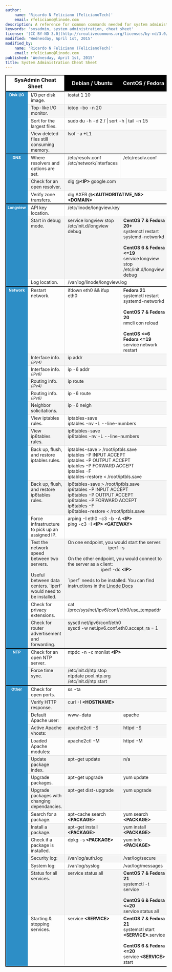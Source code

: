 ```yaml
---
author:
    name: 'Ricardo N Feliciano (FelicianoTech)'
    email: rfeliciano@linode.com
description: A reference for common commands needed for system administration.
keywords: 'sysadmin, system administration, cheat sheet'
license: '[CC BY-ND 3.0](http://creativecommons.org/licenses/by-nd/3.0/us/)'
modified: 'Wednesday, April 1st, 2015'
modified_by:
    name: 'Ricardo N Feliciano (FelicianoTech)'
    email: rfeliciano@linode.com
published: 'Wednesday, April 1st, 2015'
title: System Administration Cheat Sheet
---
```


<style type="text/css">
.center {
	text-align: center;
}

#cs-table {
	width: 100%;
}

#cs-table #col1 {
	background-color: #2D8EC6;
	width: 8%;
}

#cs-table #col2 {
	width: 24%;
}

#cs-table #col3and4 {
	width: 34%;
}

#cs-table thead, #cs-table tbody {
	border: 2px solid #000000;
}
	#cs-table-title {
		background-color: #FFFFFF;
		color: #000000;
		text-align: center;
	}

	#cs-table th ~ th {
		background-color: #000000;
		color: #FFFFFF;
		text-align: center;
	}

	#cs-table tbody th:first-child {
		vertical-align: top;
		padding-left: 5px;
		color: #FFFFFF;
		font-size: 12px;
		font-weight: bold;
	}

	#cs-table tbody tr:nth-child(even) {
		background-color: #F4F4F4;
	}

	#cs-table tbody td {
		border-top: 1px solid #DDDDDD;
		border-left: 1px solid #DDDDDD;
		padding-left: 10px;
		vertical-align: top;
		font-size: 14px;
	}
		#cs-table tbody td:first-child {
			border-left: none;
		}

		#cs-table tbody tr:first-child td {
			border-top: none;
		}
			#cs-table tbody tr:first-child td:nth-child(2) {
				border-left: none;
			}

	#cs-table span.v4note, #cs-table span.v6note {
		font-style: italic;
		font-size: smaller;
	}
		#cs-table span.v4note:before {
			content: "(IPv4)";
		}

		#cs-table span.v6note:after {
			content: "(IPv6)"
		}

#ubuntu:hover {
	color: #DD4814;
}
</style>

<table id="cs-table">
<colgroup>
	<col id="col1">
	<col id="col2">
	<col id="col3and4" span="2">
</colgroup>
<thead>
	<tr>
		<th id="cs-table-title" colspan="2">SysAdmin Cheat Sheet</th>
		<th scope="col">Debian / <span id="ubuntu">Ubuntu</span></th>
		<th scope="col">CentOS / Fedora</th>
	</tr>
</thead>
<tbody>
	<tr>
		<th rowspan="4" scope="rowgroup">Disk I/O</th>
		<td>I/O per disk image.</td>
		<td colspan="2">iostat 1 10</td>
	</tr>
	<tr>
		<td>Top-like I/O monitor.</td>
		<td colspan="2">iotop -bo -n 20</td>
	</tr>
	<tr>
		<td>Sort for the largest files.</td>
		<td colspan="2">sudo du -h -d 2 / | sort -h | tail -n 15</td>
	</tr>
	<tr>
		<td>View deleted files still consuming memory.</td>
		<td colspan="2">lsof -a +L1</td>
	</tr>
</tbody>
<tbody>
	<tr>
		<th rowspan="3" scope="rowgroup">DNS</th>
		<td>Where resolvers and options are set.</td>
		<td>/etc/resolv.conf<br />
		/etc/network/interfaces</td>
		<td>/etc/resolv.conf</td>
	</tr>
	<tr>
		<td>Check for an open resolver.</td>
		<td colspan="2">dig @<strong>&lt;IP&gt;</strong> google.com</td>
	</tr>
	<tr>
		<td>Verify zone transfers.</td>
		<td colspan="2">dig AXFR @<strong>&lt;AUTHORITATIVE_NS&gt;
		&lt;DOMAIN&gt;</strong></td>
	</tr>
</tbody>
<tbody>
	<tr>
		<th rowspan="3" scope="rowgroup">Longview</th>
		<td>API key location.</td>
		<td colspan="2">/etc/linode/longview.key</td>
	</tr>
	<tr>
		<td>Start in debug mode.</td>
		<td>
			service longview stop<br />
			/etc/init.d/longview debug
		</td>
		<td>
			<strong>CentOS 7 & Fedora 20+</strong><br />
			systemctl restart systemd-networkd<br />
			<br />
			<strong>CentOS 6 & Fedora &lt;=19</strong><br />
			service longview stop<br />
			/etc/init.d/longview debug
		</td>
	</tr>
	<tr>
		<td>Log location.</td>
		<td colspan="2">/var/log/linode/longview.log</td>
	</tr>
</tbody>
<tbody>
	<tr>
		<th rowspan="14" scope="rowgroup">Network</th>
		<td>Restart network.</td>
		<td>ifdown eth0 && ifup eth0</td>
		<td>
			<strong>Fedora 21</strong><br />
			systemctl restart systemd-networkd<br />
			<br />
			<strong>CentOS 7 & Fedora 20</strong><br />
			nmcli con reload<br />
			<br />
			<strong>CentOS &lt;=6 Fedora &lt;=19</strong>
			service network restart
		</td>
	</tr>
	<tr>
		<td>Interface info. <span class="v4note"></span></td>
		<td colspan="2">ip addr</td>
	</tr>
	<tr>
		<td>Interface info. <span class="v6note"></span></td>
		<td colspan="2">ip -6 addr</td>
	</tr>
	<tr>
		<td>Routing info. <span class="v4note"></span></td>
		<td colspan="2">ip route</td>
	</tr>
	<tr>
		<td>Routing info. <span class="v6note"></span></td>
		<td colspan="2">ip -6 route</td>
	</tr>
	<tr>
		<td>Neighbor solicitations.</td>
		<td colspan="2">ip -6 neigh</td>
	</tr>
	<tr>
		<td>View iptables rules.</td>
		<td colspan="2">
			iptables-save<br />
			iptables -nv -L --line-numbers
		</td>
	</tr>
	<tr>
		<td>View ip6tables rules.</td>
		<td colspan="2">
			ip6tables-save<br />
			ip6tables -nv -L --line-numbers
		</td>
	</tr>
	<tr>
		<td>Back up, flush, and restore iptables rules.</td>
		<td colspan="2">
			iptables-save > /root/iptbls.save<br />
			iptables -P INPUT ACCEPT<br />
			iptables -P OUTPUT ACCEPT<br />
			iptables -P FORWARD ACCEPT<br />
			iptables -F<br />
			iptables-restore < /root/iptbls.save
		</td>
	</tr>
	<tr>
		<td>Back up, flush, and restore ip6tables rules.</td>
		<td colspan="2">
			ip6tables-save > /root/iptbls.save<br />
			ip6tables -P INPUT ACCEPT<br />
			ip6tables -P OUTPUT ACCEPT<br />
			ip6tables -P FORWARD ACCEPT<br />
			ip6tables -F<br />
			ip6tables-restore < /root/iptbls.save
		</td>
	</tr>
	<tr>
		<td>Force infrastructure to pick up an assigned IP.</td>
		<td colspan="2">
			arping -I eth0 -c3 -b -A <strong>&lt;IP&gt;</strong><br />
			ping -c3 -I <strong>&lt;IP&gt; &lt;GATEWAY&gt;</strong>
		</td>
	</tr>
	<tr>
		<td>
			Test the network speed between two servers.<br />
			<br />
			Useful between data centers. `iperf` would need to be installed.
		</td>
		<td colspan="2">
			On one endpoint, you would start the server:<br />
			<span style="display:block;" class="center">iperf -s</span><br />
			On the other endpoint, you would connect to the server as a
			client:<br />
			<span style="display:block;" class="center">iperf -dc
			<strong>&lt;IP&gt;</strong></span><br />
			`iperf` needs to be installed. You can find instructions in the <a
			href="https://www.linode.com/docs/networking/diagnostics/diagnosing-network-speed-with-iperf">Linode
			Docs</a>
		</td>
	</tr>
	<tr>
		<td>Check for privacy extensions.</td>
		<td colspan="2">cat /proc/sys/net/ipv6/conf/eth0/use_tempaddr</td>
	</tr>
	<tr>
		<td>Check for router advertisement and forwarding.</td>
		<td colspan="2">
			sysctl net/ipv6/conf/eth0<br />
			sysctl -w net.ipv6.conf.eth0.accept_ra = 1
		</td>
	</tr>
</tbody>
<tbody>
	<tr>
		<th rowspan="2">NTP</th>
		<td>Check for an open NTP server.</td>
		<td colspan="2">ntpdc -n -c monlist <strong>&lt;IP&gt;</strong></td>
	</tr>
	<tr>
		<td>Force time sync.</td>
		<td colspan="2">
			/etc/init.d/ntp stop<br />
			ntpdate pool.ntp.org<br />
			/etc/init.d/ntp start
		</td>
	</tr>
</tbody>
<tbody>
	<tr>
		<th rowspan="15">Other</th>
		<td>Check for open ports.</td>
		<td colspan="2">ss -ta</td>
	</tr>
	<tr>
		<td>Verify HTTP response.</td>
		<td colspan="2">curl -I <strong>&lt;HOSTNAME&gt;</strong></td>
	</tr>
	<tr>
		<td>Default Apache user:</td>
		<td>www-data</td>
		<td>apache</td>
	</tr>
	<tr>
		<td>Active Apache vhosts:</td>
		<td>apache2ctl -S</td>
		<td>httpd -S</td>
	</tr>
	<tr>
		<td>Loaded Apache modules:</td>
		<td>apache2ctl -M</td>
		<td>httpd -M</td>
	</tr>
	<tr>
		<td>Update package index.</td>
		<td>apt-get update</td>
		<td>n/a</td>
	</tr>
	<tr>
		<td>Upgrade packages.</td>
		<td>apt-get upgrade</td>
		<td>yum update</td>
	</tr>		
	<tr>
		<td>Upgrade packages with changing dependancies.</td>
		<td>apt-get dist-upgrade</td>
		<td>yum upgrade</td>
	</tr>
	<tr>
		<td>Search for a package.</td>
		<td>apt-cache search <strong>&lt;PACKAGE&gt;</strong></td>
		<td>yum search <strong>&lt;PACKAGE&gt;</strong></td>
	</tr>
	<tr>
		<td>Install a package.</td>
		<td>apt-get install <strong>&lt;PACKAGE&gt;</strong></td>
		<td>yum install <strong>&lt;PACKAGE&gt;</strong></td>
	</tr>
	<tr>
		<td>Check if a package is installed.</td>
		<td>dpkg -s <strong>&lt;PACKAGE&gt;</strong></td>
		<td>yum info <strong>&lt;PACKAGE&gt;</strong></td>
	</tr>
	<tr>
		<td>Security log:</td>
		<td>/var/log/auth.log</td>
		<td>/var/log/secure</td>
	</tr>
	<tr>
		<td>System log:</td>
		<td>/var/log/syslog</td>
		<td>/var/log/messages</td>
	</tr>
	<tr>
		<td>Status for all services.</td>
		<td>service status all</td>
		<td>
			<strong>CentOS 7 & Fedora 21</strong><br />
			systemctl -t service<br />
			<br />
			<strong>CentOS 6 & Fedora &lt;=20</strong><br />
			service status all
		</td>
	</tr>
	<tr>
		<td>Starting & stopping services.</td>
		<td>service <strong>&lt;SERVICE&gt;</strong></td>
		<td>
			<strong>CentOS 7 & Fedora 21</strong><br />
			systemctl start <strong>&lt;SERVICE&gt;</strong>.service<br />
			<br />
			<strong>CentOS 6 & Fedora &lt;=20</strong><br />
			service <strong>&lt;SERVICE&gt;</strong> start
		</td>
	</tr>
</tbody>
</table>
